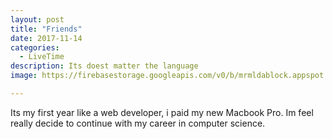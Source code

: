 ```yaml
---
layout: post
title: "Friends"
date: 2017-11-14
categories:
  - LiveTime
description: Its doest matter the language
image: https://firebasestorage.googleapis.com/v0/b/mrmldablock.appspot.com/o/static%2Fimg%2FDSC_0007.jpg?alt=media&token=5927a520-73a5-43b6-b7d5-cbcbc49dffd2

---
```

Its my first year like a web developer, i paid my new Macbook Pro.
Im feel really decide to continue with my career in computer science.
